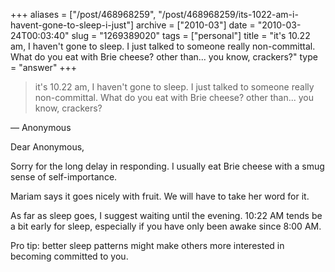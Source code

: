 +++
aliases = ["/post/468968259", "/post/468968259/its-1022-am-i-havent-gone-to-sleep-i-just"]
archive = ["2010-03"]
date = "2010-03-24T00:03:40"
slug = "1269389020"
tags = ["personal"]
title = "it's 10.22 am, I haven't gone to sleep. I just talked to someone really non-committal. What do you eat with Brie cheese? other than... you know, crackers?"
type = "answer"
+++

> it's 10.22 am, I haven't gone to sleep. I just talked to someone really
> non-committal. What do you eat with Brie cheese? other than... you know,
> crackers?

&mdash; Anonymous

Dear Anonymous,

Sorry for the long delay in responding.  I usually eat Brie cheese with
a smug sense of self-importance.

Mariam says it goes nicely with fruit.  We will have to take her word for
it.

As far as sleep goes, I suggest waiting until the evening. 10:22 AM tends
be a bit early for sleep, especially if you have only been awake since
8:00 AM.

Pro tip: better sleep patterns might make others more interested in
becoming committed to you.
